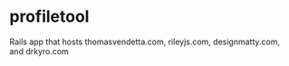 profiletool
===========

Rails app that hosts thomasvendetta.com, rileyjs.com, designmatty.com, and drkyro.com 
